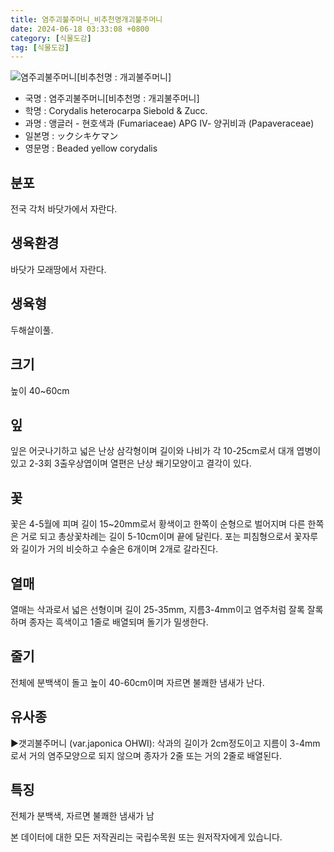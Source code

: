 ```yaml
---
title: 염주괴불주머니_비추천명개괴불주머니
date: 2024-06-18 03:33:08 +0800
category: [식물도감]
tag: [식물도감]
---
```




![염주괴불주머니[비추천명 : 개괴불주머니]](/fileUpload/plants/basic/Papaveraceae/Corydalis/1772/1_th2.JPG)
- 국명 : 염주괴불주머니[비추천명 : 개괴불주머니]
- 학명 : Corydalis heterocarpa Siebold & Zucc.
- 과명 : 앵글러 - 현호색과 (Fumariaceae) APG Ⅳ- 양귀비과 (Papaveraceae)
- 일본명 : ックシキケマン
- 영문명 : Beaded yellow corydalis


## 분포
전국 각처 바닷가에서 자란다.
## 생육환경
바닷가 모래땅에서 자란다.
## 생육형
두해살이풀.
## 크기
높이 40~60cm
## 잎
잎은 어긋나기하고 넓은 난상 삼각형이며 길이와 나비가 각 10-25cm로서 대개 엽병이 있고 2-3회 3출우상엽이며 열편은 난상 쐐기모양이고 결각이 있다.
## 꽃
꽃은 4-5월에 피며 길이 15~20mm로서 황색이고 한쪽이 순형으로 벌어지며 다른 한쪽은 거로 되고 총상꽃차례는 길이 5-10cm이며 끝에 달린다. 포는 피침형으로서 꽃자루와 길이가 거의 비슷하고 수술은 6개이며 2개로 갈라진다.
## 열매
열매는 삭과로서 넓은 선형이며 길이 25-35mm, 지름3-4mm이고 염주처럼 잘록 잘록하며 종자는 흑색이고 1줄로 배열되며 돌기가 밀생한다.
## 줄기
전체에 분백색이 돌고 높이 40-60cm이며 자르면 불쾌한 냄새가 난다.
## 유사종
▶갯괴불주머니 (var.japonica OHWI): 삭과의 길이가 2cm정도이고 지름이 3-4mm로서 거의 염주모양으로 되지 않으며 종자가 2줄 또는 거의 2줄로 배열된다.
## 특징
전체가 분백색, 자르면 불쾌한 냄새가 남






본 데이터에 대한 모든 저작권리는 국립수목원 또는 원저작자에게 있습니다.
